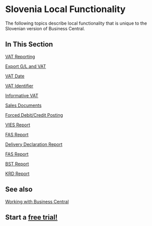 # Slovenia Local Functionality

The following topics describe local functionality that is unique to the Slovenian version of Business Central.

## In This Section

[VAT Reporting](../Adriatic/VATBooks.md)<br>

[Export G/L and VAT](ExportGLandVAT.md)<br>

[VAT Date](../Adriatic/VATDate.md)<br>

[VAT Identifier](../Adriatic/VATIdentifier.md)<br>

[Informative VAT](InformativeVAT.md)<br>

[Sales Documents](../Adriatic/SalesDocuments.md)<br>

[Forced Debit/Credit Posting](../Adriatic/ForcedDebitCreditPosting.md)<br>

[VIES Report](VIESReport.md)<br>

[FAS Report](FASReport.md)<br>

[Delivery Declaration Report](PDOReport.md)<br>

[FAS Report](FASReport.md)<br>

[BST Report](BSTReport.md)<br>

[KRD Report](KRDReport.md)<br>

## See also

[Working with Business Central](https://docs.microsoft.com/en-us/dynamics365/business-central/ui-work-product)

## Start a [free trial!](https://trials.dynamics.com/Dynamics365/Signup/BusinessCentral)